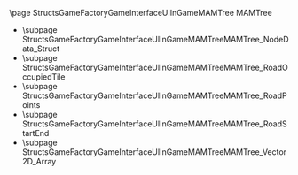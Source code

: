 \page StructsGameFactoryGameInterfaceUIInGameMAMTree MAMTree
- \subpage StructsGameFactoryGameInterfaceUIInGameMAMTreeMAMTree_NodeData_Struct
- \subpage StructsGameFactoryGameInterfaceUIInGameMAMTreeMAMTree_RoadOccupiedTile
- \subpage StructsGameFactoryGameInterfaceUIInGameMAMTreeMAMTree_RoadPoints
- \subpage StructsGameFactoryGameInterfaceUIInGameMAMTreeMAMTree_RoadStartEnd
- \subpage StructsGameFactoryGameInterfaceUIInGameMAMTreeMAMTree_Vector2D_Array
